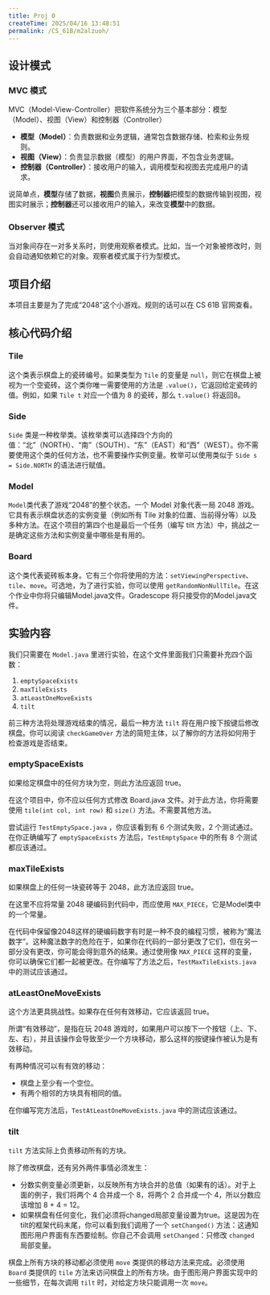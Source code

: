 ```yaml
---
title: Proj 0
createTime: 2025/04/16 13:48:51
permalink: /CS_61B/m2alzuoh/
---
```

## 设计模式

### MVC 模式

MVC（Model-View-Controller）把软件系统分为三个基本部分：模型（Model）、视图（View）和控制器（Controller）

- **模型（Model）**：负责数据和业务逻辑，通常包含数据存储、检索和业务规则。
- **视图（View）**：负责显示数据（模型）的用户界面，不包含业务逻辑。
- **控制器（Controller）**：接收用户的输入，调用模型和视图去完成用户的请求。

说简单点，**模型**存储了数据，**视图**负责展示，**控制器**把模型的数据传输到视图，视图实时展示；**控制器**还可以接收用户的输入，来改变**模型**中的数据。

### Observer 模式

当对象间存在一对多关系时，则使用观察者模式。比如，当一个对象被修改时，则会自动通知依赖它的对象。观察者模式属于行为型模式。

## 项目介绍

本项目主要是为了完成“2048”这个小游戏。规则的话可以在 CS 61B 官网查看。

## 核心代码介绍

### Tile

这个类表示棋盘上的瓷砖编号。如果类型为 `Tile` 的变量是 `null`，则它在棋盘上被视为一个空瓷砖。这个类你唯一需要使用的方法是 `.value()`，它返回给定瓷砖的值。例如，如果 `Tile t` 对应一个值为 8 的瓷砖，那么 `t.value()` 将返回8。

### Side

`Side` 类是一种枚举类。该枚举类可以选择四个方向的值：“北”（NORTH）、“南”（SOUTH）、“东”（EAST）和“西”（WEST）。你不需要使用这个类的任何方法，也不需要操作实例变量。枚举可以使用类似于 `Side s = Side.NORTH` 的语法进行赋值。

### Model

`Model`类代表了游戏“2048”的整个状态。一个 Model 对象代表一局 2048 游戏。它具有表示棋盘状态的实例变量（例如所有 Tile 对象的位置、当前得分等）以及多种方法。在这个项目的第四个也是最后一个任务（编写 tilt 方法）中，挑战之一是确定这些方法和实例变量中哪些是有用的。

### Board

这个类代表瓷砖板本身。它有三个你将使用的方法：`setViewingPerspective`、`tile`、`move`。可选地，为了进行实验，你可以使用 `getRandomNonNullTile`。在这个作业中你将只编辑Model.java文件。Gradescope 将只接受你的Model.java文件。

## 实验内容

我们只需要在 `Model.java` 里进行实验，在这个文件里面我们只需要补充四个函数：

1. `emptySpaceExists`
2. `maxTileExists`
3. `atLeastOneMoveExists`
4. `tilt`

前三种方法将处理游戏结束的情况，最后一种方法 `tilt` 将在用户按下按键后修改棋盘。你可以阅读 `checkGameOver` 方法的简短主体，以了解你的方法将如何用于检查游戏是否结束。

### emptySpaceExists

如果给定棋盘中的任何方块为空，则此方法应返回 true。

在这个项目中，你不应以任何方式修改 Board.java 文件。对于此方法，你将需要使用 `tile(int col, int row)` 和 `size()` 方法。不需要其他方法。

尝试运行 `TestEmptySpace.java` ，你应该看到有 6 个测试失败，2 个测试通过。在你正确编写了 `emptySpaceExists` 方法后，`TestEmptySpace` 中的所有 8 个测试都应该通过。

### maxTileExists

如果棋盘上的任何一块瓷砖等于 2048，此方法应返回 true。

在这里不应将常量 2048 硬编码到代码中，而应使用 `MAX_PIECE`，它是Model类中的一个常量。

在代码中保留像2048这样的硬编码数字有时是一种不良的编程习惯，被称为“魔法数字”。这种魔法数字的危险在于，如果你在代码的一部分更改了它们，但在另一部分没有更改，你可能会得到意外的结果。通过使用像 `MAX_PIECE` 这样的变量，你可以确保它们都一起被更改。在你编写了方法之后，`TestMaxTileExists.java` 中的测试应该通过。

### atLeastOneMoveExists

这个方法更具挑战性。如果存在任何有效移动，它应该返回 true。

所谓“有效移动”，是指在玩 2048 游戏时，如果用户可以按下一个按钮（上、下、左、右），并且该操作会导致至少一个方块移动，那么这样的按键操作被认为是有效移动。

有两种情况可以有有效的移动： 

- 棋盘上至少有一个空位。
- 有两个相邻的方块具有相同的值。

在你编写完方法后，`TestAtLeastOneMoveExists.java` 中的测试应该通过。

### tilt

`tilt` 方法实际上负责移动所有的方块。

除了修改棋盘，还有另外两件事情必须发生： 

- 分数实例变量必须更新，以反映所有方块合并的总值（如果有的话）。对于上面的例子，我们将两个 4 合并成一个 8，将两个 2 合并成一个 4，所以分数应该增加 8 + 4 = 12。
- 如果棋盘有任何变化，我们必须将changed局部变量设置为true。这是因为在tilt的框架代码末尾，你可以看到我们调用了一个 `setChanged()` 方法：这通知图形用户界面有东西要绘制。你自己不会调用 `setChanged`：只修改 `changed` 局部变量。

棋盘上所有方块的移动都必须使用 `move` 类提供的移动方法来完成。必须使用 `Board` 类提供的 `tile` 方法来访问棋盘上的所有方块。由于图形用户界面实现中的一些细节，在每次调用 `tilt` 时，对给定方块只能调用一次 `move`。